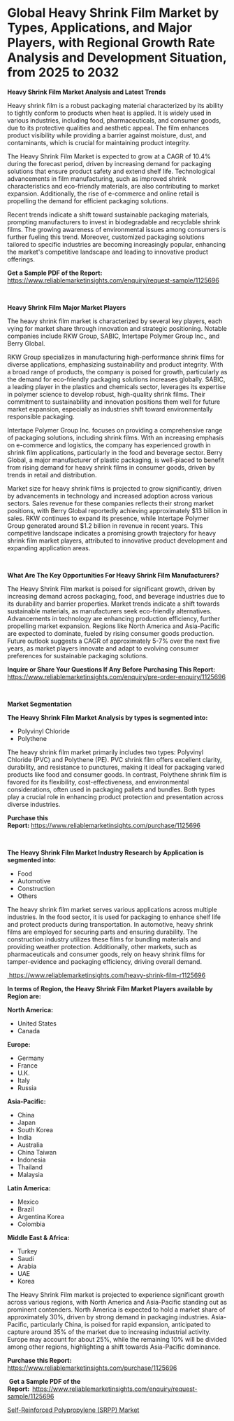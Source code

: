<p><h1>Global Heavy Shrink Film Market by Types, Applications, and Major Players, with Regional Growth Rate Analysis and Development Situation, from 2025 to 2032</h1></p><p><strong>Heavy Shrink Film Market Analysis and Latest Trends</strong></p>
<p><p>Heavy shrink film is a robust packaging material characterized by its ability to tightly conform to products when heat is applied. It is widely used in various industries, including food, pharmaceuticals, and consumer goods, due to its protective qualities and aesthetic appeal. The film enhances product visibility while providing a barrier against moisture, dust, and contaminants, which is crucial for maintaining product integrity.</p><p>The Heavy Shrink Film Market is expected to grow at a CAGR of 10.4% during the forecast period, driven by increasing demand for packaging solutions that ensure product safety and extend shelf life. Technological advancements in film manufacturing, such as improved shrink characteristics and eco-friendly materials, are also contributing to market expansion. Additionally, the rise of e-commerce and online retail is propelling the demand for efficient packaging solutions.</p><p>Recent trends indicate a shift toward sustainable packaging materials, prompting manufacturers to invest in biodegradable and recyclable shrink films. The growing awareness of environmental issues among consumers is further fueling this trend. Moreover, customized packaging solutions tailored to specific industries are becoming increasingly popular, enhancing the market's competitive landscape and leading to innovative product offerings.</p></p>
<p><strong>Get a Sample PDF of the Report:&nbsp;</strong> <a href="https://www.reliablemarketinsights.com/enquiry/request-sample/1125696?utm_campaign=3212&utm_medium=2&utm_source=Github&utm_content=ia&utm_term=02042025&utm_id=heavy-shrink-film">https://www.reliablemarketinsights.com/enquiry/request-sample/1125696</a></p>
<p>&nbsp;</p>
<p><strong>Heavy Shrink Film Major Market Players</strong></p>
<p><p>The heavy shrink film market is characterized by several key players, each vying for market share through innovation and strategic positioning. Notable companies include RKW Group, SABIC, Intertape Polymer Group Inc., and Berry Global.</p><p>RKW Group specializes in manufacturing high-performance shrink films for diverse applications, emphasizing sustainability and product integrity. With a broad range of products, the company is poised for growth, particularly as the demand for eco-friendly packaging solutions increases globally. SABIC, a leading player in the plastics and chemicals sector, leverages its expertise in polymer science to develop robust, high-quality shrink films. Their commitment to sustainability and innovation positions them well for future market expansion, especially as industries shift toward environmentally responsible packaging.</p><p>Intertape Polymer Group Inc. focuses on providing a comprehensive range of packaging solutions, including shrink films. With an increasing emphasis on e-commerce and logistics, the company has experienced growth in shrink film applications, particularly in the food and beverage sector. Berry Global, a major manufacturer of plastic packaging, is well-placed to benefit from rising demand for heavy shrink films in consumer goods, driven by trends in retail and distribution.</p><p>Market size for heavy shrink films is projected to grow significantly, driven by advancements in technology and increased adoption across various sectors. Sales revenue for these companies reflects their strong market positions, with Berry Global reportedly achieving approximately $13 billion in sales. RKW continues to expand its presence, while Intertape Polymer Group generated around $1.2 billion in revenue in recent years. This competitive landscape indicates a promising growth trajectory for heavy shrink film market players, attributed to innovative product development and expanding application areas.</p></p>
<p>&nbsp;</p>
<p><strong>What Are The Key Opportunities For Heavy Shrink Film Manufacturers?</strong></p>
<p><p>The Heavy Shrink Film market is poised for significant growth, driven by increasing demand across packaging, food, and beverage industries due to its durability and barrier properties. Market trends indicate a shift towards sustainable materials, as manufacturers seek eco-friendly alternatives. Advancements in technology are enhancing production efficiency, further propelling market expansion. Regions like North America and Asia-Pacific are expected to dominate, fueled by rising consumer goods production. Future outlook suggests a CAGR of approximately 5-7% over the next five years, as market players innovate and adapt to evolving consumer preferences for sustainable packaging solutions.</p></p>
<p><strong>Inquire or Share Your Questions If Any Before Purchasing This Report:</strong> <a href="https://www.reliablemarketinsights.com/enquiry/pre-order-enquiry/1125696?utm_campaign=3212&utm_medium=2&utm_source=Github&utm_content=ia&utm_term=02042025&utm_id=heavy-shrink-film">https://www.reliablemarketinsights.com/enquiry/pre-order-enquiry/1125696</a></p>
<p>&nbsp;</p>
<p><strong>Market Segmentation</strong></p>
<p><strong>The Heavy Shrink Film Market Analysis by types is segmented into:</strong></p>
<p><ul><li>Polyvinyl Chloride</li><li>Polythene</li></ul></p>
<p><p>The heavy shrink film market primarily includes two types: Polyvinyl Chloride (PVC) and Polythene (PE). PVC shrink film offers excellent clarity, durability, and resistance to punctures, making it ideal for packaging varied products like food and consumer goods. In contrast, Polythene shrink film is favored for its flexibility, cost-effectiveness, and environmental considerations, often used in packaging pallets and bundles. Both types play a crucial role in enhancing product protection and presentation across diverse industries.</p></p>
<p><strong>Purchase this Report:&nbsp;</strong><a href="https://www.reliablemarketinsights.com/purchase/1125696?utm_campaign=3212&utm_medium=2&utm_source=Github&utm_content=ia&utm_term=02042025&utm_id=heavy-shrink-film">https://www.reliablemarketinsights.com/purchase/1125696</a></p>
<p>&nbsp;</p>
<p><strong>The Heavy Shrink Film Market Industry Research by Application is segmented into:</strong></p>
<p><ul><li>Food</li><li>Automotive</li><li>Construction</li><li>Others</li></ul></p>
<p><p>The heavy shrink film market serves various applications across multiple industries. In the food sector, it is used for packaging to enhance shelf life and protect products during transportation. In automotive, heavy shrink films are employed for securing parts and ensuring durability. The construction industry utilizes these films for bundling materials and providing weather protection. Additionally, other markets, such as pharmaceuticals and consumer goods, rely on heavy shrink films for tamper-evidence and packaging efficiency, driving overall demand.</p></p>
<p><a href="https://www.reliablemarketinsights.com/heavy-shrink-film-r1125696?utm_campaign=3212&utm_medium=2&utm_source=Github&utm_content=ia&utm_term=02042025&utm_id=heavy-shrink-film">&nbsp;https://www.reliablemarketinsights.com/heavy-shrink-film-r1125696</a></p>
<p><strong>In terms of Region, the Heavy Shrink Film Market Players available by Region are:</strong></p>
<p>
    <p> <strong> North America: </strong>
        <ul>
            <li>United States</li>
            <li>Canada</li>
        </ul>
        </p> 
    <p> <strong> Europe: </strong>
        <ul>
            <li>Germany</li>
            <li>France</li>
            <li>U.K.</li>
            <li>Italy</li>
            <li>Russia</li>
        </ul>
        </p> 
    <p> <strong> Asia-Pacific: </strong>
        <ul>
            <li>China</li>
            <li>Japan</li>
            <li>South Korea</li>
            <li>India</li>
            <li>Australia</li>
            <li>China Taiwan</li>
            <li>Indonesia</li>
            <li>Thailand</li>
            <li>Malaysia</li>
        </ul>
        </p> 
    <p> <strong> Latin America: </strong>
        <ul>
            <li>Mexico</li>
            <li>Brazil</li>
            <li>Argentina Korea</li>
            <li>Colombia</li>
        </ul>
        </p> 
    <p> <strong> Middle East & Africa: </strong>
        <ul>
            <li>Turkey</li>
            <li>Saudi</li>
            <li>Arabia</li>
            <li>UAE</li>
            <li>Korea</li>
        </ul>
    </p>
    </p>
<p><p>The Heavy Shrink Film market is projected to experience significant growth across various regions, with North America and Asia-Pacific standing out as prominent contenders. North America is expected to hold a market share of approximately 30%, driven by strong demand in packaging industries. Asia-Pacific, particularly China, is poised for rapid expansion, anticipated to capture around 35% of the market due to increasing industrial activity. Europe may account for about 25%, while the remaining 10% will be divided among other regions, highlighting a shift towards Asia-Pacific dominance.</p></p>
<p><strong>Purchase this Report: </strong><a href="https://www.reliablemarketinsights.com/purchase/1125696?utm_campaign=3212&utm_medium=2&utm_source=Github&utm_content=ia&utm_term=02042025&utm_id=heavy-shrink-film">https://www.reliablemarketinsights.com/purchase/1125696</a></p>
<p>&nbsp;<strong>Get a Sample PDF of the Report:&nbsp;&nbsp;</strong><a href="https://www.reliablemarketinsights.com/enquiry/request-sample/1125696?utm_campaign=3212&utm_medium=2&utm_source=Github&utm_content=ia&utm_term=02042025&utm_id=heavy-shrink-film">https://www.reliablemarketinsights.com/enquiry/request-sample/1125696</a></p>
<p><strong></strong></p>
<p><p><a href="https://github.com/mohmodsiason/Market-Research-Report-List-1/blob/main/self-reinforced-polypropylene-srpp-market.md?utm_campaign=3212&utm_medium=2&utm_source=Github&utm_content=ia&utm_term=02042025&utm_id=heavy-shrink-film">Self-Reinforced Polypropylene (SRPP) Market</a></p></p>